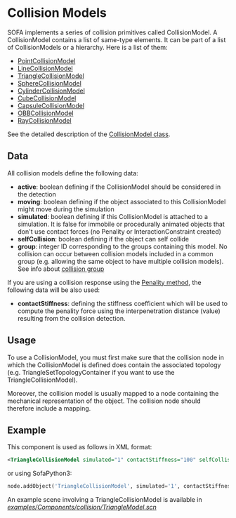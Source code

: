 Collision Models
================

SOFA implements a series of collision primitives called CollisionModel. A CollisionModel contains a list of same-type elements. It can be part of a list of CollisionModels or a hierarchy. Here is a list of them:

- [PointCollisionModel](https://www.sofa-framework.org/api/master/sofa/html/classsofa_1_1component_1_1collision_1_1_point_collision_model.html)
- [LineCollisionModel](https://www.sofa-framework.org/api/master/sofa/html/classsofa_1_1component_1_1collision_1_1_line_collision_model.html)
- [TriangleCollisionModel](https://www.sofa-framework.org/api/master/sofa/html/classsofa_1_1component_1_1collision_1_1_triangle_collision_model.html)
- [SphereCollisionModel](https://www.sofa-framework.org/api/master/sofa/html/classsofa_1_1component_1_1collision_1_1_sphere_collision_model.html)
- [CylinderCollisionModel](https://www.sofa-framework.org/api/master/sofa/html/classsofa_1_1component_1_1collision_1_1_cylinder_collision_model.html)
- [CubeCollisionModel](https://www.sofa-framework.org/api/master/sofa/html/classsofa_1_1component_1_1collision_1_1_cube_collision_model.html)
- [CapsuleCollisionModel](https://www.sofa-framework.org/api/master/sofa/html/classsofa_1_1component_1_1collision_1_1_capsule_collision_model.html)
- [OBBCollisionModel](https://www.sofa-framework.org/api/master/sofa/html/classsofa_1_1component_1_1collision_1_1_o_b_b_collision_model.html)
- [RayCollisionModel](https://www.sofa-framework.org/api/master/sofa/html/classsofa_1_1component_1_1collision_1_1_ray_collision_model.html)

See the detailed description of the [CollisionModel class](https://www.sofa-framework.org/api/master/sofa/html/classsofa_1_1core_1_1_collision_model.html).

Data
----

All collision models define the following data:

- **active**: boolean defining if the CollisionModel should be considered in the detection
- **moving**: boolean defining if the object associated to this CollisionModel might move during the simulation
- **simulated**: boolean defining if this CollisionModel is attached to a simulation. It is false for immobile or procedurally animated objects that don't use contact forces (no Penality or InteractionConstraint created)
- **selfCollision**: boolean defining if the object can self collide
- **group**: integer ID corresponding to the groups containing this model. No collision can occur between collision models included in a common group (e.g. allowing the same object to have multiple collision models). See info about [collision group](https://www.sofa-framework.org/community/doc/simulation-principles/multi-model-representation/collision/#collision-group)

If you are using a collision response using the [Penality method](https://www.sofa-framework.org/community/doc/simulation-principles/multi-model-representation/collision/#collision-response), the following data will be also used:

- **contactStiffness**: defining the stiffness coefficient which will be used to compute the penality force using the interpenetration distance (value) resulting from the collision detection.



Usage
-----

To use a CollisionModel, you must first make sure that the collision node in which the CollisionModel is defined does contain the associated topology (e.g. TriangleSetTopologyContainer if you want to use the TriangleCollisionModel).

Moreover, the collision model is usually mapped to a node containing the mechanical representation of the object. The collision node should therefore include a mapping.



Example
-------

This component is used as follows in XML format:

``` xml
<TriangleCollisionModel simulated="1" contactStiffness="100" selfCollision="0" group="1"/>
```

or using SofaPython3:

``` python
node.addObject('TriangleCollisionModel', simulated='1', contactStiffness='100', selfCollision='0', group='1')
```

An example scene involving a TriangleCollisionModel is available in [*examples/Components/collision/TriangleModel.scn*](https://github.com/sofa-framework/sofa/blob/master/examples/Components/collision/TriangleModel.scn)
